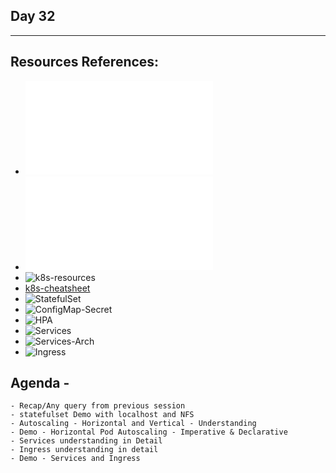 ## Day 32
*************************************************************************************

## Resources References:
- ![Complete-Notes](../TrainingQueries-Agenda.txt)
- ![K8S-Contents](../K8S_DeepDive_Content.md)
- ![k8s-resources](../k8s_resources/)
- [k8s-cheatsheet](https://jamesdefabia.github.io/docs/user-guide/kubectl-cheatsheet/)
- ![StatefulSet](../k8s_resources/08-StatefulSet/)
- ![ConfigMap-Secret](../k8s_resources/12-Secrets-ConfigMap/)
- ![HPA](../k8s_resources/14-HPA/)
- ![Services](../k8s_resources/11-Services/)
- ![Services-Arch](../src/images/services-k8s.png)
- ![Ingress](../k8s_resources/13-Ingress/)

## Agenda -
	- Recap/Any query from previous session
	- statefulset Demo with localhost and NFS
	- Autoscaling - Horizontal and Vertical - Understanding
	- Demo - Horizontal Pod Autoscaling - Imperative & Declarative
	- Services understanding in Detail
	- Ingress understanding in detail
	- Demo - Services and Ingress